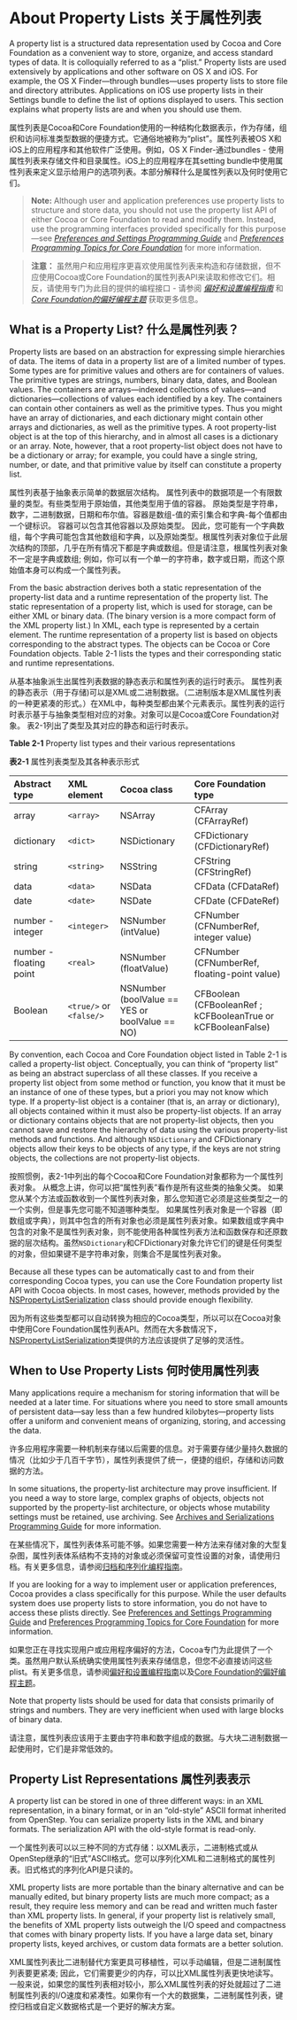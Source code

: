 # About Property Lists 关于属性列表

A property list is a structured data representation used by Cocoa and Core Foundation as a convenient way to store, organize, and access standard types of data. It is colloquially referred to as a “plist.” Property lists are used extensively by applications and other software on OS X and iOS. For example, the OS X Finder—through bundles—uses property lists to store file and directory attributes. Applications on iOS use property lists in their Settings bundle to define the list of options displayed to users. This section explains what property lists are and when you should use them.

属性列表是Cocoa和Core Foundation使用的一种结构化数据表示，作为存储，组织和访问标准类型数据的便捷方式。它通俗地被称为“plist”。属性列表被OS X和iOS上的应用程序和其他软件广泛使用。例如，OS X Finder-通过bundles - 使用属性列表来存储文件和目录属性。iOS上的应用程序在其setting bundle中使用属性列表来定义显示给用户的选项列表。本部分解释什么是属性列表以及何时使用它们。

> **Note:** Although user and application preferences use property lists to structure and store data, you should not use the property list API of either Cocoa or Core Foundation to read and modify them. Instead, use the programming interfaces provided specifically for this purpose—see *[Preferences and Settings Programming Guide](https://developer.apple.com/library/content/documentation/Cocoa/Conceptual/UserDefaults/Introduction/Introduction.html#//apple_ref/doc/uid/10000059i)* and *[Preferences Programming Topics for Core Foundation](https://developer.apple.com/library/content/documentation/CoreFoundation/Conceptual/CFPreferences/CFPreferences.html#//apple_ref/doc/uid/10000129i)* for more information.

> **注意：** 虽然用户和应用程序更喜欢使用属性列表来构造和存储数据，但不应使用Cocoa或Core Foundation的属性列表API来读取和修改它们。相反，请使用专门为此目的提供的编程接口 - 请参阅 *[偏好和设置编程指南](https://developer.apple.com/library/content/documentation/Cocoa/Conceptual/UserDefaults/Introduction/Introduction.html#//apple_ref/doc/uid/10000059i)* 和 *[Core Foundation的偏好编程主题](https://developer.apple.com/library/content/documentation/CoreFoundation/Conceptual/CFPreferences/CFPreferences.html#//apple_ref/doc/uid/10000129i)* 获取更多信息。

## What is a Property List? 什么是属性列表？
Property lists are based on an abstraction for expressing simple hierarchies of data. The items of data in a property list are of a limited number of types. Some types are for primitive values and others are for containers of values. The primitive types are strings, numbers, binary data, dates, and Boolean values. The containers are arrays—indexed collections of values—and dictionaries—collections of values each identified by a key. The containers can contain other containers as well as the primitive types. Thus you might have an array of dictionaries, and each dictionary might contain other arrays and dictionaries, as well as the primitive types. A root property-list object is at the top of this hierarchy, and in almost all cases is a dictionary or an array. Note, however, that a root property-list object does not have to be a dictionary or array; for example, you could have a single string, number, or date, and that primitive value by itself can constitute a property list.

属性列表基于抽象表示简单的数据层次结构。 属性列表中的数据项是一个有限数量的类型。有些类型用于原始值，其他类型用于值的容器。 原始类型是字符串，数字，二进制数据，日期和布尔值。容器是数组-值的索引集合和字典-每个值都由一个键标识。 容器可以包含其他容器以及原始类型。 因此，您可能有一个字典数组，每个字典可能包含其他数组和字典，以及原始类型。根属性列表对象位于此层次结构的顶部，几乎在所有情况下都是字典或数组。但是请注意，根属性列表对象不一定是字典或数组; 例如，你可以有一个单一的字符串，数字或日期，而这个原始值本身可以构成一个属性列表。

From the basic abstraction derives both a static representation of the property-list data and a runtime representation of the property list. The static representation of a property list, which is used for storage, can be either XML or binary data. (The binary version is a more compact form of the XML property list.) In XML, each type is represented by a certain element. The runtime representation of a property list is based on objects corresponding to the abstract types. The objects can be Cocoa or Core Foundation objects. Table 2-1 lists the types and their corresponding static and runtime representations.

从基本抽象派生出属性列表数据的静态表示和属性列表的运行时表示。 属性列表的静态表示（用于存储)可以是XML或二进制数据。（二进制版本是XML属性列表的一种更紧凑的形式。）在XML中，每种类型都由某个元素表示。属性列表的运行时表示基于与抽象类型相对应的对象。对象可以是Cocoa或Core Foundation对象。 表2-1列出了类型及其对应的静态和运行时表示。

**Table 2-1**  Property list types and their various representations

<a name="table2"></a> **表2-1** 属性列表类型及其各种表示形式

|Abstract type|XML element|Cocoa class|Core Foundation type|
|:------------|:----------|:----------|:-------------------|
| array       |`<array>`  |  NSArray  |CFArray (CFArrayRef)|
|dictionary| `<dict>` | NSDictionary|CFDictionary (CFDictionaryRef)|
|string|`<string>`| NSString|CFString (CFStringRef)|
| data|`<data>`| NSData|CFData (CFDataRef)|
| date|`<date>`| NSDate|CFDate (CFDateRef)|
|number - integer|`<integer>`|NSNumber (intValue)|CFNumber (CFNumberRef, integer value)|
|number - floating point|`<real>`|NSNumber (floatValue)|CFNumber (CFNumberRef, floating-point value)|
|Boolean|`<true/>` or `<false/>`|NSNumber (boolValue == YES or boolValue == NO)|CFBoolean (CFBooleanRef ; kCFBooleanTrue or kCFBooleanFalse)|

By convention, each Cocoa and Core Foundation object listed in Table 2-1 is called a property-list object. Conceptually, you can think of “property list” as being an abstract superclass of all these classes. If you receive a property list object from some method or function, you know that it must be an instance of one of these types, but a priori you may not know which type. If a property-list object is a container (that is, an array or dictionary), all objects contained within it must also be property-list objects. If an array or dictionary contains objects that are not property-list objects, then you cannot save and restore the hierarchy of data using the various property-list methods and functions. And although `NSDictionary` and CFDictionary objects allow their keys to be objects of any type, if the keys are not string objects, the collections are not property-list objects.

按照惯例，表2-1中列出的每个Cocoa和Core Foundation对象都称为一个属性列表对象。 从概念上讲，你可以把“属性列表”看作是所有这些类的抽象父类。 如果您从某个方法或函数收到一个属性列表对象，那么您知道它必须是这些类型之一的一个实例，但是事先您可能不知道哪种类型。 如果属性列表对象是一个容器（即数组或字典），则其中包含的所有对象也必须是属性列表对象。如果数组或字典中包含的对象不是属性列表对象，则不能使用各种属性列表方法和函数保存和还原数据的层次结构。虽然`NSDictionary`和CFDictionary对象允许它们的键是任何类型的对象，但如果键不是字符串对象，则集合不是属性列表对象。

Because all these types can be automatically cast to and from their corresponding Cocoa types, you can use the Core Foundation property list API with Cocoa objects. In most cases, however, methods provided by the [NSPropertyListSerialization](https://developer.apple.com/documentation/foundation/propertylistserialization) class should provide enough flexibility.

因为所有这些类型都可以自动转换为相应的Cocoa类型，所以可以在Cocoa对象中使用Core Foundation属性列表API。然而在大多数情况下，[NSPropertyListSerialization](https://developer.apple.com/documentation/foundation/propertylistserialization)类提供的方法应该提供了足够的灵活性。

## When to Use Property Lists 何时使用属性列表

Many applications require a mechanism for storing information that will be needed at a later time. For situations where you need to store small amounts of persistent data—say less than a few hundred kilobytes—property lists offer a uniform and convenient means of organizing, storing, and accessing the data.

许多应用程序需要一种机制来存储以后需要的信息。对于需要存储少量持久数据的情况（比如少于几百千字节），属性列表提供了统一，便捷的组织，存储和访问数据的方法。

In some situations, the property-list architecture may prove insufficient. If you need a way to store large, complex graphs of objects, objects not supported by the property-list architecture, or objects whose mutability settings must be retained, use archiving. See [Archives and Serializations Programming Guide](https://developer.apple.com/library/content/documentation/Cocoa/Conceptual/Archiving/Archiving.html#//apple_ref/doc/uid/10000047i) for more information.

在某些情况下，属性列表体系可能不够。如果您需要一种方法来存储对象的大型复杂图，属性列表体系结构不支持的对象或必须保留可变性设置的对象，请使用归档。有关更多信息，请参阅[归档和序列化编程指南](../ArchivesAndSerializations/Introduction.md)。

If you are looking for a way to implement user or application preferences, Cocoa provides a class specifically for this purpose. While the user defaults system does use property lists to store information, you do not have to access these plists directly. See [Preferences and Settings Programming Guide](https://developer.apple.com/library/content/documentation/Cocoa/Conceptual/UserDefaults/Introduction/Introduction.html#//apple_ref/doc/uid/10000059i) and [Preferences Programming Topics for Core Foundation](https://developer.apple.com/library/content/documentation/CoreFoundation/Conceptual/CFPreferences/CFPreferences.html#//apple_ref/doc/uid/10000129i) for more information.

如果您正在寻找实现用户或应用程序偏好的方法，Cocoa专门为此提供了一个类。虽然用户默认系统确实使用属性列表来存储信息，但您不必直接访问这些plist。有关更多信息，请参阅[偏好和设置编程指南](https://developer.apple.com/library/content/documentation/Cocoa/Conceptual/UserDefaults/Introduction/Introduction.html#//apple_ref/doc/uid/10000059i)以及[Core Foundation的偏好编程主题](https://developer.apple.com/library/content/documentation/CoreFoundation/Conceptual/CFPreferences/CFPreferences.html#//apple_ref/doc/uid/10000129i)。

Note that property lists should be used for data that consists primarily of strings and numbers. They are very inefficient when used with large blocks of binary data.

请注意，属性列表应该用于主要由字符串和数字组成的数据。与大块二进制数据一起使用时，它们是非常低效的。

## <a name="PropertyListRepresentations"></a> Property List Representations 属性列表表示

A property list can be stored in one of three different ways: in an XML representation, in a binary format, or in an “old-style” ASCII format inherited from OpenStep. You can serialize property lists in the XML and binary formats. The serialization API with the old-style format is read-only.

一个属性列表可以以三种不同的方式存储：以XML表示，二进制格式或从OpenStep继承的“旧式”ASCII格式。您可以序列化XML和二进制格式的属性列表。旧式格式的序列化API是只读的。

XML property lists are more portable than the binary alternative and can be manually edited, but binary property lists are much more compact; as a result, they require less memory and can be read and written much faster than XML property lists. In general, if your property list is relatively small, the benefits of XML property lists outweigh the I/O speed and compactness that comes with binary property lists. If you have a large data set, binary property lists, keyed archives, or custom data formats are a better solution.

XML属性列表比二进制替代方案更具可移植性，可以手动编辑，但是二进制属性列表要更紧凑; 因此，它们需要更少的内存，可以比XML属性列表更快地读写。 一般来说，如果您的属性列表相对较小，那么XML属性列表的好处就超过了二进制属性列表的I/O速度和紧凑性。如果你有一个大的数据集，二进制属性列表，键控归档或自定义数据格式是一个更好的解决方案。